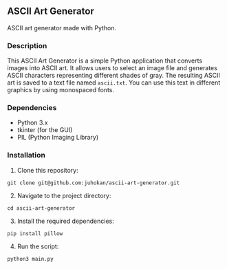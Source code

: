 ## ASCII Art Generator

ASCII art generator made with Python.

### Description

This ASCII Art Generator is a simple Python application that converts images into ASCII art. It allows users to select an image file and generates ASCII characters representing different shades of gray. The resulting ASCII art is saved to a text file named `ascii.txt`. You can use this text in different graphics by using monospaced fonts.

### Dependencies

- Python 3.x
- tkinter (for the GUI)
- PIL (Python Imaging Library)

### Installation

1. Clone this repository:
```
git clone git@github.com:juhokan/ascii-art-generator.git
```
2. Navigate to the project directory:
```
cd ascii-art-generator
```
3. Install the required dependencies:
```
pip install pillow
```
4. Run the script:
```
python3 main.py
```
